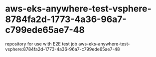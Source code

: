 # aws-eks-anywhere-test-vsphere-8784fa2d-1773-4a36-96a7-c799ede65ae7-48
repository for use with E2E test job aws-eks-anywhere-test-vsphere:8784fa2d-1773-4a36-96a7-c799ede65ae7-48
